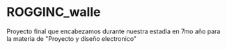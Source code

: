# ROGGINC_walle
Proyecto final que encabezamos durante nuestra estadia en 7mo año para la materia de "Proyecto y diseño electronico"
